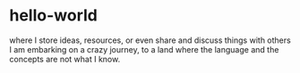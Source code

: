 # hello-world
where I store ideas, resources, or even share and discuss things with others
I am embarking on a crazy journey, to a land where the language and the concepts are not what I know.
